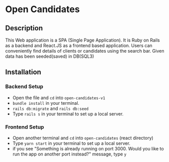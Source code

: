 # Open Candidates

## Description

This Web application is a SPA (Single Page Application). It is Ruby on Rails as a backend and React.JS as a frontend based application.
Users can conveniently find details of clients or candidates using the search bar. Given data has been seeded(saved) in DB(SQL3)


## Installation 
### Backend Setup
- Open the file and `cd` into `open-candidates-v1`
- `bundle install` in your terminal.
- `rails db:migrate` and `rails db:seed` 
- Type `rails s` in your terminal to set up a local server.

### Frontend Setup
- Open another terminal and `cd` into `open-candidates` (react directory)
- Type `yarn start` in your terminal to set up a local server.
- if you see "Something is already running on port 3000. Would you like to run the app on another port instead?" message, type `y`



